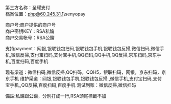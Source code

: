 第三方名称：圣耀支付  
档案位置：php@60.245.31.1\senyopay
 
商户号:商户提供的商户号  
商户密钥KEY：RSA私鑰  
商户交易帐号：RSA公鑰
 
支持payment：网银,银联钱包扫码,银联钱包手机,银联钱包反掃,微信扫码,微信手机,微信反掃,支付宝扫码,支付宝手机,QQ扫码,QQ手机,QQ反掃,京东扫码,京东手机,百度扫码,百度手机
 
现有渠道：微信扫码,微信反掃,QQ扫码，QQH5，银联扫码，网银，京东扫码，京东手机
维护渠道：网银,银联钱包手机,银联钱包反掃,,微信手机,支付宝扫码,支付宝手机,,QQ反掃,百度扫码,百度手机
测试到账：微信反掃,微信扫码

備註:私鑰跟公鑰，分別打成一行,RSA頭尾標籤不加